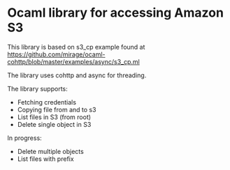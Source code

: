 # Ocaml library for accessing Amazon S3

This library is based on s3_cp example found at
https://github.com/mirage/ocaml-cohttp/blob/master/examples/async/s3_cp.ml

The library uses cohttp and async for threading.

The library supports:
* Fetching credentials
* Copying file from and to s3
* List files in S3 (from root)
* Delete single object in S3

In progress:
* Delete multiple objects
* List files with prefix
